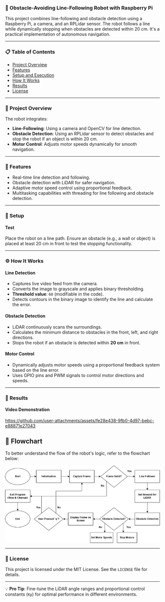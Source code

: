 ### 🚗 Obstacle-Avoiding Line-Following Robot with Raspberry Pi

This project combines line-following and obstacle detection using a Raspberry Pi, a camera, and an RPLidar sensor. The robot follows a line while dynamically stopping when obstacles are detected within 20 cm. It's a practical implementation of autonomous navigation.

---

### 📋 Table of Contents

- [Project Overview](#project-overview)  
- [Features](#features)  
- [Setup and Execution](#setup-and-execution)  
- [How It Works](#how-it-works)  
- [Results](#results)  
- [License](#license)  

---

### 📝 Project Overview

The robot integrates:  
- **Line-Following**: Using a camera and OpenCV for line detection.  
- **Obstacle Detection**: Using an RPLidar sensor to detect obstacles and stop the robot if an object is within 20 cm.  
- **Motor Control**: Adjusts motor speeds dynamically for smooth navigation.  

---

### 🌟 Features

- Real-time line detection and following.  
- Obstacle detection with LiDAR for safer navigation.  
- Adaptive motor speed control using proportional feedback.  
- Multitasking capabilities with threading for line following and obstacle detection.  

---

### 🚀 Setup

####  **Test**

Place the robot on a line path. Ensure an obstacle (e.g., a wall or object) is placed at least 20 cm in front to test the stopping functionality.  

---

### ⚙️ How It Works

#### **Line Detection**
- Captures live video feed from the camera.  
- Converts the image to grayscale and applies binary thresholding.  
- **Threshold value**: `60` (modifiable in the code).  
- Detects contours in the binary image to identify the line and calculate the error.  

#### **Obstacle Detection**
- LiDAR continuously scans the surroundings.  
- Calculates the minimum distance to obstacles in the front, left, and right directions.  
- Stops the robot if an obstacle is detected within **20 cm** in front.  

#### **Motor Control**
- Dynamically adjusts motor speeds using a proportional feedback system based on the line error.  
- Uses GPIO pins and PWM signals to control motor directions and speeds.  

---

### 🎥 Results

#### **Video Demonstration**  
https://github.com/user-attachments/assets/fe28e438-9fb0-4d97-bebc-e88871e27043

## 🔄 Flowchart

To better understand the flow of the robot's logic, refer to the flowchart below:

<img src="images/flowchart2.drawio.png" alt="Flowchart" width="600"/>  

---

### 📄 License

This project is licensed under the MIT License. See the `LICENSE` file for details.  

---

💡 **Pro Tip**: Fine-tune the LiDAR angle ranges and proportional control constants (`Kp`) for optimal performance in different environments.  
